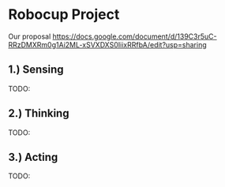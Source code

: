 # Robocup Project

Our proposal https://docs.google.com/document/d/139C3r5uC-RRzDMXRm0g1Ai2ML-xSVXDXS0IiixRRfbA/edit?usp=sharing


## 1.) Sensing
TODO:


## 2.) Thinking
TODO:


## 3.) Acting
TODO:
